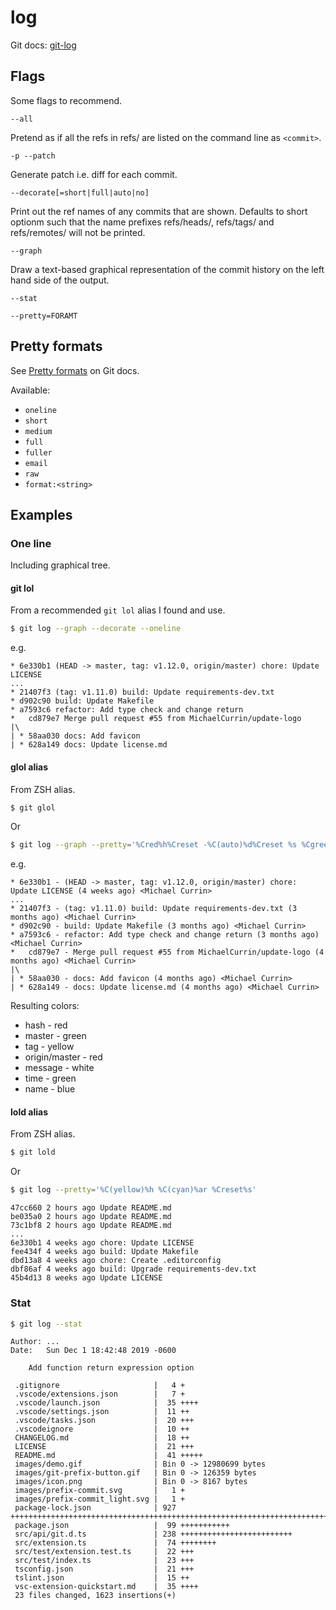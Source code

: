 # log

Git docs: [git-log](https://git-scm.com/docs/git-log)

## Flags

Some flags to recommend.

```
--all
```

Pretend as if all the refs in refs/ are listed on the command line as
`<commit>`.

```
-p --patch
```

Generate patch i.e. diff for each commit.

```
--decorate[=short|full|auto|no]
```
Print out the ref names of any commits that are shown. Defaults to
short optionm such that the name prefixes refs/heads/, refs/tags/ and
refs/remotes/ will not be printed.

```
--graph
```

Draw a text-based graphical representation of the commit history on
the left hand side of the output.

```
--stat
```

```
--pretty=FORAMT
```

## Pretty formats

See [Pretty formats](https://git-scm.com/docs/pretty-formats) on Git docs.

Available: 
- `oneline`
- `short`
- `medium`
- `full`
- `fuller`
- `email`
- `raw`
- `format:<string>`

## Examples

### One line

Including graphical tree.

#### git lol

From a recommended `git lol` alias I found and use.

```sh
$ git log --graph --decorate --oneline
```

e.g.

```
* 6e330b1 (HEAD -> master, tag: v1.12.0, origin/master) chore: Update LICENSE
...
* 21407f3 (tag: v1.11.0) build: Update requirements-dev.txt
* d902c90 build: Update Makefile
* a7593c6 refactor: Add type check and change return
*   cd879e7 Merge pull request #55 from MichaelCurrin/update-logo
|\
| * 58aa030 docs: Add favicon
| * 628a149 docs: Update license.md
```

#### glol alias 

From ZSH alias.

```sh
$ git glol
```

Or

```sh
$ git log --graph --pretty='%Cred%h%Creset -%C(auto)%d%Creset %s %Cgreen(%cr) %C(bold blue)<%an>%Creset'
```

e.g.

```
* 6e330b1 - (HEAD -> master, tag: v1.12.0, origin/master) chore: Update LICENSE (4 weeks ago) <Michael Currin>
...
* 21407f3 - (tag: v1.11.0) build: Update requirements-dev.txt (3 months ago) <Michael Currin>
* d902c90 - build: Update Makefile (3 months ago) <Michael Currin>
* a7593c6 - refactor: Add type check and change return (3 months ago) <Michael Currin>
*   cd879e7 - Merge pull request #55 from MichaelCurrin/update-logo (4 months ago) <Michael Currin>
|\
| * 58aa030 - docs: Add favicon (4 months ago) <Michael Currin>
| * 628a149 - docs: Update license.md (4 months ago) <Michael Currin>
```

Resulting colors:

- hash - red
- master - green
- tag - yellow
- origin/master - red
- message - white
- time - green
- name - blue

#### lold alias

From ZSH alias.

```sh
$ git lold
```

Or

```sh
$ git log --pretty='%C(yellow)%h %C(cyan)%ar %Creset%s'
```

```
47cc660 2 hours ago Update README.md
be035a0 2 hours ago Update README.md
73c1bf8 2 hours ago Update README.md
...
6e330b1 4 weeks ago chore: Update LICENSE
fee434f 4 weeks ago build: Update Makefile
dbd13a8 4 weeks ago chore: Create .editorconfig
dbf86af 4 weeks ago build: Upgrade requirements-dev.txt
45b4d13 8 weeks ago Update LICENSE
```

### Stat

```sh
$ git log --stat
```
```
Author: ...
Date:   Sun Dec 1 18:42:48 2019 -0600

    Add function return expression option

 .gitignore                     |   4 +
 .vscode/extensions.json        |   7 +
 .vscode/launch.json            |  35 ++++
 .vscode/settings.json          |  11 ++
 .vscode/tasks.json             |  20 +++
 .vscodeignore                  |  10 ++
 CHANGELOG.md                   |  18 ++
 LICENSE                        |  21 +++
 README.md                      |  41 +++++
 images/demo.gif                | Bin 0 -> 12980699 bytes
 images/git-prefix-button.gif   | Bin 0 -> 126359 bytes
 images/icon.png                | Bin 0 -> 8167 bytes
 images/prefix-commit.svg       |   1 +
 images/prefix-commit_light.svg |   1 +
 package-lock.json              | 927 +++++++++++++++++++++++++++++++++++++++++++++++++++++++++++++++++++++++++++++++++++++++++++++++
 package.json                   |  99 +++++++++++
 src/api/git.d.ts               | 238 +++++++++++++++++++++++++
 src/extension.ts               |  74 ++++++++
 src/test/extension.test.ts     |  22 +++
 src/test/index.ts              |  23 +++
 tsconfig.json                  |  21 +++
 tslint.json                    |  15 ++
 vsc-extension-quickstart.md    |  35 ++++
 23 files changed, 1623 insertions(+)
```
